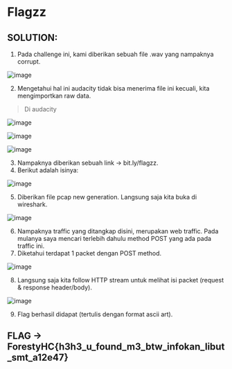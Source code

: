 # Flagzz 
## SOLUTION:

1. Pada challenge ini, kami diberikan sebuah file .wav yang nampaknya corrupt.

![image](https://github.com/Valcar-ies/Writeup-CTF-Foresty-Hacker-Class/assets/84186470/960eb6da-ecd7-4461-a3ec-1bcdce2ca61e)


2. Mengetahui hal ini audacity tidak bisa menerima file ini kecuali, kita mengimportkan raw data.

> Di audacity

![image](https://github.com/Valcar-ies/Writeup-CTF-Foresty-Hacker-Class/assets/84186470/f73700e2-0b0c-472c-be2b-28e43d663b2b)


![image](https://github.com/Valcar-ies/Writeup-CTF-Foresty-Hacker-Class/assets/84186470/af5714ba-c8e2-4750-9043-bf321f2dc607)


![image](https://github.com/Valcar-ies/Writeup-CTF-Foresty-Hacker-Class/assets/84186470/8ea63d62-31e8-44c8-afec-b1af451fcd17)


3. Nampaknya diberikan sebuah link -> bit.ly/flagzz.
4. Berikut adalah isinya:

![image](https://github.com/Valcar-ies/Writeup-CTF-Foresty-Hacker-Class/assets/84186470/04bc55cd-e81d-4296-b4b5-e6283b4c62e2)


5. Diberikan file pcap new generation. Langsung saja kita buka di wireshark.

![image](https://github.com/Valcar-ies/Writeup-CTF-Foresty-Hacker-Class/assets/84186470/4b40a1b0-d05a-4d72-a9ab-f78ba5b14cf2)


6. Nampaknya traffic yang ditangkap disini, merupakan web traffic. Pada mulanya saya mencari terlebih dahulu method POST yang ada pada traffic ini.
7. Diketahui terdapat 1 packet dengan POST method.


![image](https://github.com/Valcar-ies/Writeup-CTF-Foresty-Hacker-Class/assets/84186470/c945b325-e77f-4b0d-8f5a-96da541c9561)


8. Langsung saja kita follow HTTP stream untuk melihat isi packet (request & response header/body).

![image](https://github.com/Valcar-ies/Writeup-CTF-Foresty-Hacker-Class/assets/84186470/40c9499a-3d81-44e0-bc5b-90865c8ed4df)


9. Flag berhasil didapat (tertulis dengan format ascii art).


## FLAG -> ForestyHC{h3h3_u_found_m3_btw_infokan_libut_smt_a12e47}
